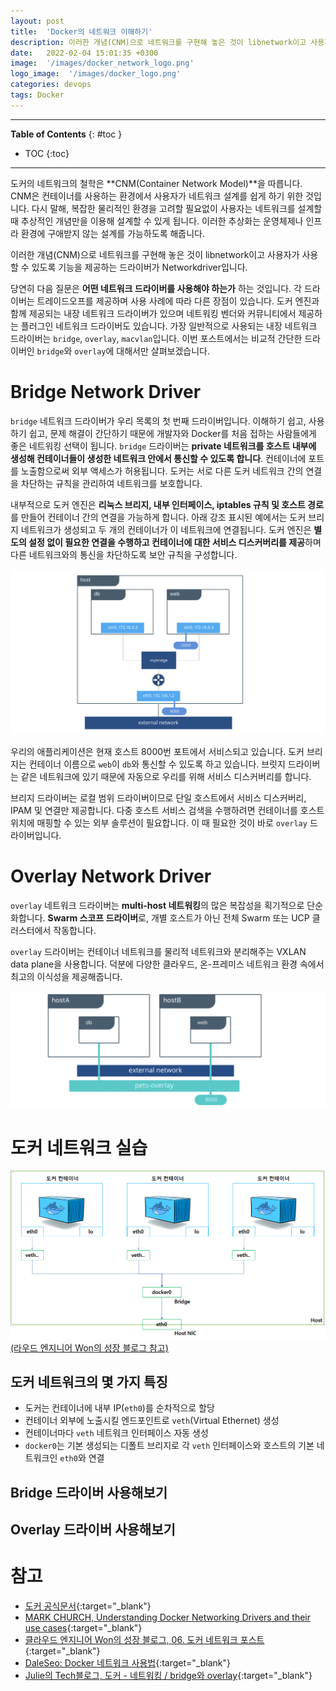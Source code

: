 ```yaml
---
layout: post
title:  'Docker의 네트워크 이해하기'
description: 이러한 개념(CNM)으로 네트워크를 구현해 놓은 것이 libnetwork이고 사용자가 사용할 수 있도록 기능을 제공하는 드라이버가 Networkdriver입니다.
date:   2022-02-04 15:01:35 +0300
image:  '/images/docker_network_logo.png'
logo_image:  '/images/docker_logo.png'
categories: devops
tags: Docker
---
```

---

**Table of Contents**
{: #toc }
*  TOC
{:toc}

---

도커의 네트워크의 철학은 **CNM(Container Network Model)**을 따릅니다. CNM은 컨테이너를 사용하는 환경에서 사용자가 네트워크 설계를 쉽게 하기 위한 것입니다. 다시 말해, 복잡한 물리적인 환경을 고려할 필요없이 사용자는 네트워크를 설계할 때 추상적인 개념만을 이용해 설계할 수 있게 됩니다. 이러한 추상화는 운영체제나 인프라 환경에 구애받지 않는 설계를 가능하도록 해줍니다. 

이러한 개념(CNM)으로 네트워크를 구현해 놓은 것이 libnetwork이고 사용자가 사용할 수 있도록 기능을 제공하는 드라이버가 Networkdriver입니다.  

당연히 다음 질문은 **어떤 네트워크 드라이버를 사용해야 하는가** 하는 것입니다. 각 드라이버는 트레이드오프를 제공하며 사용 사례에 따라 다른 장점이 있습니다. 도커 엔진과 함께 제공되는 내장 네트워크 드라이버가 있으며 네트워킹 벤더와 커뮤니티에서 제공하는 플러그인 네트워크 드라이버도 있습니다. 가장 일반적으로 사용되는 내장 네트워크 드라이버는 `bridge`, `overlay`, `macvlan`입니다. 이번 포스트에서는 비교적 간단한 드라이버인 `bridge`와 `overlay`에 대해서만 살펴보겠습니다.   

# Bridge Network Driver

`bridge` 네트워크 드라이버가 우리 목록의 첫 번째 드라이버입니다. 이해하기 쉽고, 사용하기 쉽고, 문제 해결이 간단하기 때문에 개발자와 Docker를 처음 접하는 사람들에게 좋은 네트워킹 선택이 됩니다. `bridge` 드라이버는 **private 네트워크를 호스트 내부에 생성해 컨테이너들이 생성한 네트워크 안에서 통신할 수 있도록 합니다**. 컨테이너에 포트를 노출함으로써 외부 액세스가 허용됩니다. 도커는 서로 다른 도커 네트워크 간의 연결을 차단하는 규칙을 관리하여 네트워크를 보호합니다.   

내부적으로 도커 엔진은 **리눅스 브리지, 내부 인터페이스, iptables 규칙 및 호스트 경로**를 만들어 컨테이너 간의 연결을 가능하게 합니다. 아래 강조 표시된 예에서는 도커 브리지 네트워크가 생성되고 두 개의 컨테이너가 이 네트워크에 연결됩니다. 도커 엔진은 **별도의 설정 없이 필요한 연결을 수행하고 컨테이너에 대한 서비스 디스커버리를 제공**하며 다른 네트워크와의 통신을 차단하도록 보안 규칙을 구성합니다.  

![](../../images/docker_22.png)  

우리의 애플리케이션은 현재 호스트 8000번 포트에서 서비스되고 있습니다. 도커 브리지는 컨테이너 이름으로 `web`이 `db`와 통신할 수 있도록 하고 있습니다. 브릿지 드라이버는 같은 네트워크에 있기 때문에 자동으로 우리를 위해 서비스 디스커버리를 합니다.  

브리지 드라이버는 로컬 범위 드라이버이므로 단일 호스트에서 서비스 디스커버리, IPAM 및 연결만 제공합니다. 다중 호스트 서비스 검색을 수행하려면 컨테이너를 호스트 위치에 매핑할 수 있는 외부 솔루션이 필요합니다. 이 때 필요한 것이 바로 `overlay` 드라이버입니다.  

# Overlay Network Driver

`overlay` 네트워크 드라이버는 **multi-host 네트워킹**의 많은 복잡성을 획기적으로 단순화합니다. **Swarm 스코프 드라이버**로, 개별 호스트가 아닌 전체 Swarm 또는 UCP 클러스터에서 작동합니다.  

`overlay` 드라이버는 컨테이너 네트워크를 물리적 네트워크와 분리해주는 VXLAN data plane을 사용합니다. 덕분에 다양한 클라우드, 온-프레미스 네트워크 환경 속에서 최고의 이식성을 제공해줍니다.  

![](../../images/docker_23.png)  


# 도커 네트워크 실습

![](../../images/docker_24.png)  
[(라우드 엔지니어 Won의 성장 블로그 참고)](https://captcha.tistory.com/70)  

## 도커 네트워크의 몇 가지 특징

- 도커는 컨테이너에 내부 IP(`eth0`)를 순차적으로 할당
- 컨테이너 외부에 노출시킬 엔드포인트로 `veth`(Virtual Ethernet) 생성
- 컨테이너마다 `veth` 네트워크 인터페이스 자동 생성
- `docker0`는 기본 생성되는 디폴트 브리지로 각 `veth` 인터페이스와 호스트의 기본 네트워크인 `eth0`와 연결

## Bridge 드라이버 사용해보기

## Overlay 드라이버 사용해보기





# 참고
- [도커 공식문서](https://docs.docker.com/network/){:target="_blank"}
- [MARK CHURCH, Understanding Docker Networking Drivers and their use cases](https://www.docker.com/blog/understanding-docker-networking-drivers-use-cases/){:target="_blank"}
- [클라우드 엔지니어 Won의 성장 블로그, 06. 도커 네트워크 포스트](https://captcha.tistory.com/70){:target="_blank"}
- [DaleSeo: Docker 네트워크 사용법](https://www.daleseo.com/docker-networks/){:target="_blank"}
- [Julie의 Tech블로그, 도커 - 네트워킹 / bridge와 overlay](https://julie-tech.tistory.com/50){:target="_blank"}